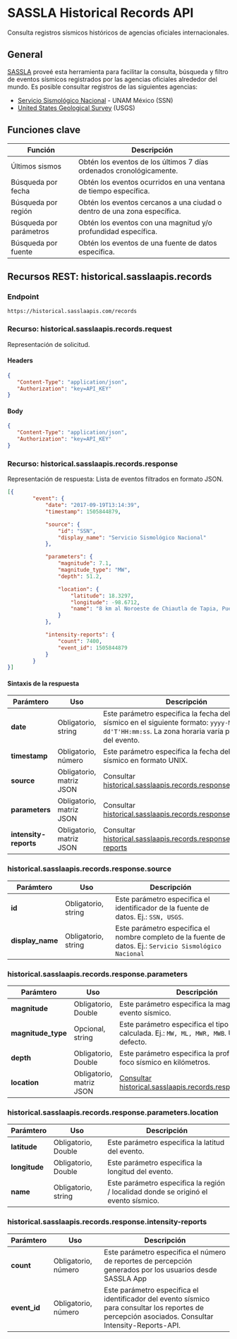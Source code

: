 # SASSLA Historical Records API
Consulta registros sísmicos históricos de agencias oficiales internacionales.

## General
[SASSLA](https://github.com/sassla/sassla) proveé esta herramienta para facilitar la consulta, búsqueda y filtro de eventos sísmicos registrados por las agencias oficiales alrededor del mundo. Es posible consultar registros de las siguientes agencias:

- [Servicio Sismológico Nacional](http://www.ssn.unam.mx/) - UNAM México (SSN)
- [United States Geological Survey](https://www.usgs.gov/) (USGS)

## Funciones clave

| Función                      | Descripción                                                              |
|------------------------------|--------------------------------------------------------------------------|
| Últimos sismos               | Obtén los eventos de los últimos 7 días ordenados cronológicamente.      |
| Búsqueda por fecha           | Obtén los eventos ocurridos en una ventana de tiempo específica.         |
| Búsqueda por región          | Obtén los eventos cercanos a una ciudad o dentro de una zona específica. | 
| Búsqueda por parámetros      | Obtén los eventos con una magnitud y/o profundidad específica.           |
| Búsqueda por fuente          | Obtén los eventos de una fuente de datos específica.                     |

## Recursos REST: historical.sasslaapis.records
### Endpoint

```
https://historical.sasslaapis.com/records
```


### Recurso: historical.sasslaapis.records.request 
Representación de solicitud.

#### Headers

```json
{
   "Content-Type": "application/json",
   "Authorization": "key=API_KEY"
}
```

#### Body

```json
{
   "Content-Type": "application/json",
   "Authorization": "key=API_KEY"
}
```


### Recurso: historical.sasslaapis.records.response 
Representación de respuesta: Lista de eventos filtrados en formato JSON.

```json
[{
        "event": {
            "date": "2017-09-19T13:14:39",
            "timestamp": 1505844879,

            "source": {
                "id": "SSN",
                "display_name": "Servicio Sismológico Nacional"
            },

            "parameters": {
                "magnitude": 7.1,
                "magnitude_type": "MW",
                "depth": 51.2,

                "location": {
                    "latitude": 18.3297,
                    "longitude": -98.6712,
                    "name": "8 km al Noroeste de Chiautla de Tapia, Puebla, México"
                }
            },

            "intensity-reports": {
                "count": 7400,
                "event_id": 1505844879
            }
        }
}]
```
#### Sintaxis de la respuesta

| Parámtero | Uso | Descripción |
|-----------|-----|-------------|
| **date**  | Obligatorio, string | Este parámetro especifica la fecha del evento sísmico en el siguiente formato: ```yyyy-MM-dd'T'HH:mm:ss```. La zona horaria varía por la región del evento. |
| **timestamp** | Obligatorio, número | Este parámetro especifica la fecha del evento sísmico en formato UNIX. |
| **source** | Obligatorio, matriz JSON | Consultar [historical.sasslaapis.records.response.source](https://github.com/sassla/Historical-Records-API/blob/main/README.md#recurso-historicalsasslaapisrecordsresponsesource) |
| **parameters** | Obligatorio, matriz JSON | Consultar [historical.sasslaapis.records.response.parameters](https://github.com/sassla/Historical-Records-API/blob/main/README.md#recurso-historicalsasslaapisrecordsresponseparameters) |
| **intensity-reports** | Obligatorio, matriz JSON | Consultar [historical.sasslaapis.records.response.intensity-reports](https://github.com/sassla/Historical-Records-API/blob/main/README.md#recurso-historicalsasslaapisrecordsresponseparametersintensity-reports) |


### historical.sasslaapis.records.response.source

| Parámtero | Uso | Descripción |
|-----------|-----|-------------|
| **id** | Obligatorio, string | Este parámetro especifica el identificador de la fuente de datos. Ej.: ```SSN, USGS```. |
| **display_name** | Obligatorio, string | Este parámetro especifica el nombre completo de la fuente de datos. Ej.: ```Servicio Sismológico Nacional``` |


### historical.sasslaapis.records.response.parameters


| Parámtero | Uso | Descripción |
|-----------|-----|-------------|
| **magnitude** | Obligatorio, Double | Este parámetro especifica la magnitud del evento sísmico. |
| **magnitude_type** | Opcional, string | Este parámetro especifica el tipo de magnitud calculada. Ej.: ```MW, ML, MWR, MWB```. Utilice ```MW``` por defecto. |
| **depth** | Obligatorio, Double | Este parámetro especifica la profundidad del foco sísmico en kilómetros. |
| **location** | Obligatorio, matriz JSON | [Consultar historical.sasslaapis.records.response.location](https://github.com/sassla/Historical-Records-API/blob/main/README.md#recurso-historicalsasslaapisrecordsresponseparameterslocation) |


### historical.sasslaapis.records.response.parameters.location

| Parámtero | Uso | Descripción |
|-----------|-----|-------------|
| **latitude** | Obligatorio, Double | Este parámetro especifica la latitud del evento. |
| **longitude** | Obligatorio, Double | Este parámetro especifica la longitud del evento. |
| **name** | Obligatorio, string | Este parámetro especifica la región / localidad donde se originó el evento sísmico. |


### historical.sasslaapis.records.response.intensity-reports

| Parámtero | Uso | Descripción |
|-----------|-----|-------------|
| **count** | Obligatorio, número | Este parámetro especifica el número de reportes de percepción generados por los usuarios desde SASSLA App |
| **event_id** | Obligatorio, número | Este parámetro especifica el identificador del evento sísmico para consultar los reportes de percepción asociados. Consultar Intensity-Reports-API. |
